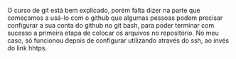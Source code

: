 O curso de git está bem explicado, porém falta dizer na parte que começamos a usá-lo com o github
que algumas pessoas podem precisar configurar a sua conta do github no git bash, para poder
terminar com sucesso a primeira etapa de colocar os arquivos no repositório.
No meu caso, só funcionou depois de configurar utilizando através do ssh, ao invés do link hhtps.